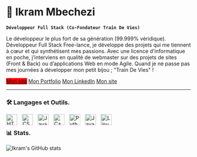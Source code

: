 # 🐢 Ikram Mbechezi

**`Développeur Full Stack (Co-Fondateur Train De Vies)`**

Le développeur le plus fort de sa génération (99.999% véridique). Développeur Full Stack Free-lance, je développe des projets qui me tiennent à cœur et qui synthétisent mes passions. Avec une licence d'informatique en poche, j’interviens en qualité de webmaster sur des projets de sites (Front & Back) ou d’applications Web en mode Agile. Quand je ne passe pas mes journées à développer mon petit bijou ; "Train De Vies" !

<div align="left">
	<a style="background:red;" href="https://traindevies.com">Mon site</a>
	<a href="https://mbechezi.website">Mon Portfolio</a>
	<a href="https://fr.linkedin.com/in/ikram-mbechezi">Mon LinkedIn</a>
	<a href="https://traindevies.com">Mon site</a>
</div>

---

### 🛠️ Langages et Outils.

<img align="left" alt="HTML" width="30px" style="padding-right:10px;" src="https://cdn.jsdelivr.net/gh/devicons/devicon/icons/html5/html5-plain.svg" />
<img align="left" alt="CSS" width="30px" style="padding-right:10px;" src="https://cdn.jsdelivr.net/gh/devicons/devicon/icons/css3/css3-plain.svg" />
<img align="left" alt="JavaScript" width="30px" style="padding-right:10px;" src="https://cdn.jsdelivr.net/gh/devicons/devicon/icons/javascript/javascript-plain.svg" />
<img align="left" alt="C++" width="30px" style="padding-right:10px;" src="https://cdn.jsdelivr.net/gh/devicons/devicon/icons/cplusplus/cplusplus-line.svg" />
<img align="left" alt="Python" width="30px" style="padding-right:10px;" src="https://cdn.jsdelivr.net/gh/devicons/devicon/icons/python/python-plain.svg" />
<img align="left" alt="Java" width="30px" style="padding-right:10px;" src="https://cdn.jsdelivr.net/gh/devicons/devicon/icons/java/java-original.svg"/>
<img align="left" alt="Linux" width="30px" style="padding-right:10px;" src="https://cdn.jsdelivr.net/gh/devicons/devicon/icons/linux/linux-original.svg" />

<br/>


### 📊 Stats.

![Ikram's GitHub stats](https://github-readme-stats.vercel.app/api?username=ikrammbz&show_icons=true&theme=gruvbox)


#
